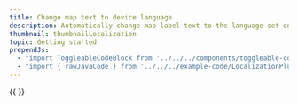 ```yaml
---
title: Change map text to device language
description: Automatically change map label text to the language set on the device.
thumbnail: thumbnailLocalization
topic: Getting started
prependJs:
  - "import ToggleableCodeBlock from '../../../components/toggleable-code-block'"
  - "import { rawJavaCode } from '../../../example-code/LocalizationPluginActivity.js'"
---
```


<!-- BROKEN DEMO -->

<!-- Any notes about this example would go here.  -->

{{
  <ToggleableCodeBlock 
    java={rawJavaCode}
  />
}}
